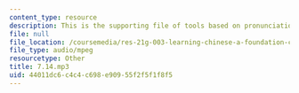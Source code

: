```yaml
---
content_type: resource
description: This is the supporting file of tools based on pronunciation practice.
file: null
file_location: /coursemedia/res-21g-003-learning-chinese-a-foundation-course-in-mandarin-spring-2011/44011dc6c4c4c698e90955f2f5f1f8f5_7.14.mp3
file_type: audio/mpeg
resourcetype: Other
title: 7.14.mp3
uid: 44011dc6-c4c4-c698-e909-55f2f5f1f8f5
---
```

